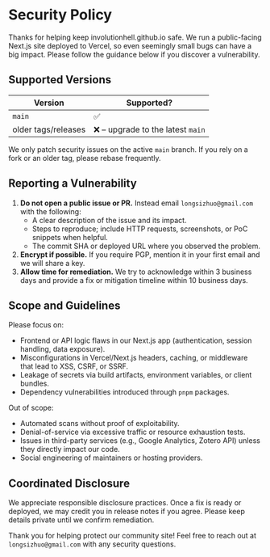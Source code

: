 # Security Policy

Thanks for helping keep involutionhell.github.io safe. We run a public-facing Next.js site deployed to Vercel, so even seemingly small bugs can have a big impact. Please follow the guidance below if you discover a vulnerability.

## Supported Versions

| Version             | Supported?                        |
| ------------------- | --------------------------------- |
| `main`              | ✅                                |
| older tags/releases | ❌ – upgrade to the latest `main` |

We only patch security issues on the active `main` branch. If you rely on a fork or an older tag, please rebase frequently.

## Reporting a Vulnerability

1. **Do not open a public issue or PR.** Instead email `longsizhuo@gmail.com` with the following:
   - A clear description of the issue and its impact.
   - Steps to reproduce; include HTTP requests, screenshots, or PoC snippets when helpful.
   - The commit SHA or deployed URL where you observed the problem.
2. **Encrypt if possible.** If you require PGP, mention it in your first email and we will share a key.
3. **Allow time for remediation.** We try to acknowledge within 3 business days and provide a fix or mitigation timeline within 10 business days.

## Scope and Guidelines

Please focus on:

- Frontend or API logic flaws in our Next.js app (authentication, session handling, data exposure).
- Misconfigurations in Vercel/Next.js headers, caching, or middleware that lead to XSS, CSRF, or SSRF.
- Leakage of secrets via build artifacts, environment variables, or client bundles.
- Dependency vulnerabilities introduced through `pnpm` packages.

Out of scope:

- Automated scans without proof of exploitability.
- Denial-of-service via excessive traffic or resource exhaustion tests.
- Issues in third-party services (e.g., Google Analytics, Zotero API) unless they directly impact our code.
- Social engineering of maintainers or hosting providers.

## Coordinated Disclosure

We appreciate responsible disclosure practices. Once a fix is ready or deployed, we may credit you in release notes if you agree. Please keep details private until we confirm remediation.

Thank you for helping protect our community site! Feel free to reach out at `longsizhuo@gmail.com` with any security questions.
